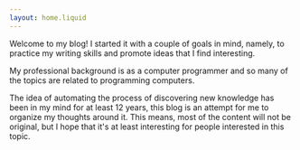```yaml
---
layout: home.liquid
---
```


Welcome to my blog! I started it with a couple of goals in mind, namely, 
to practice my writing skills and promote ideas that I find interesting.

My professional background is as a computer programmer and so many of the 
topics are related to programming computers. 

The idea of automating the process of discovering new knowledge has been in 
my mind for at least 12 years, this blog is an attempt for me to organize 
my thoughts around it. This means, most of the content will not be original, but
I hope that it's at least interesting for people interested in this topic. 
